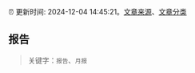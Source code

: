 :alarm_clock: 更新时间: 2024-12-04 14:45:21。[文章来源](/README.md)、[文章分类](/TAGS.md)

## 报告


> 关键字：`报告`、`月报`



